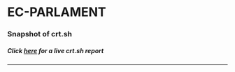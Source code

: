 # EC-PARLAMENT
### Snapshot of crt.sh
##### Click [here](https://crt.sh/?q=44C50AC80EDBE9E552E3C96CE5BD11C837C70F56A33ACABCF18D8D7A9B350E07) for a live crt.sh report

---
